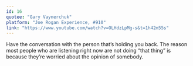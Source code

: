 ```yaml
---
id: 16
quotee: "Gary Vaynerchuk"
platform: "Joe Rogan Experience, #910"
link: "https://www.youtube.com/watch?v=OLHdzLpMg-s&t=1h42m55s"
---
```


Have the conversation with the person that’s holding you back. The reason most people who are listening right now are not doing “that thing” is because they’re worried about the opinion of somebody.
